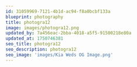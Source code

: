 ```yaml
---
id: 31059969-7121-4b1d-ac94-f8a0bcbf133a
blueprint: photography
title: photogra12
image: images/photogra12.png
updated_by: 7a456eac-2bba-4018-a5f5-91500218e80a
updated_at: 1750746381
seo_title: photogra12
seo_description: photogra12
seo_image: 'images/Kia Weds OG Image.png'
---
```

